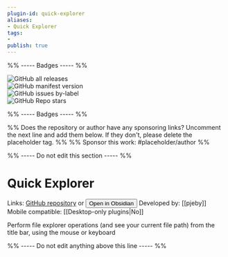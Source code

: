 ```yaml
---
plugin-id: quick-explorer
aliases:
- Quick Explorer
tags: 
- 
publish: true
---
```


%% ----- Badges ----- %%

![GitHub all releases](https://img.shields.io/github/downloads/pjeby/quick-explorer/total?color=573E7A&logo=github&style=for-the-badge)   
![GitHub manifest version](https://img.shields.io/github/manifest-json/v/pjeby/quick-explorer?color=573E7A&logo=github&style=for-the-badge)   
![GitHub issues by-label](https://img.shields.io/github/issues/pjeby/quick-explorer/help%20wanted?color=573E7A&logo=github&style=for-the-badge)   
![GitHub Repo stars](https://img.shields.io/github/stars/pjeby/quick-explorer?color=573E7A&logo=github&style=for-the-badge)

%% ----- Badges ----- %%

%% Does the repository or author have any sponsoring links? Uncomment the next line and add them below. If they don't, please delete the placeholder tag. %%
%% Sponsor this work: #placeholder/author %%

%% ----- Do not edit this section ----- %%

# Quick Explorer

Links: [GitHub repository](https://github.com/pjeby/quick-explorer) or [<button id=HH>Open in Obsidian</button>](obsidian://goto-plugin?id=quick-explorer)
Developed by: [[pjeby]]
Mobile compatible: [[Desktop-only plugins|No]]

Perform file explorer operations (and see your current file path) from the title bar, using the mouse or keyboard

%% ----- Do not edit anything above this line ----- %% 
